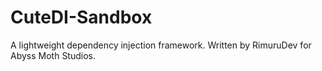 # CuteDI-Sandbox
A lightweight dependency injection framework. Written by RimuruDev for Abyss Moth Studios.
